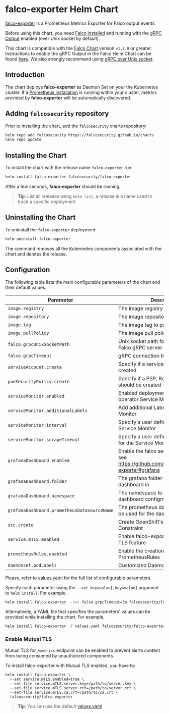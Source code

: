 # falco-exporter Helm Chart

[falco-exporter](https://github.com/falcosecurity/falco-exporter) is a Prometheus Metrics Exporter for Falco output events.

Before using this chart, you need [Falco installed](https://falco.org/docs/installation/) and running with the [gRPC Output](https://falco.org/docs/grpc/) enabled (over Unix socket by default).

This chart is compatible with the [Falco Chart](https://github.com/falcosecurity/charts/tree/master/falco) version `v1.2.0` or greater. Instructions to enable the gRPC Output in the Falco Helm Chart can be found [here](https://github.com/falcosecurity/charts/tree/master/falco#enabling-grpc). We also strongly recommend using [gRPC over Unix socket](https://github.com/falcosecurity/charts/tree/master/falco#grpc-over-unix-socket-default).

## Introduction

The chart deploys **falco-exporter** as Daemon Set on your the Kubernetes cluster. If a [Prometheus installation](https://github.com/helm/charts/tree/master/stable/prometheus) is running within your cluster, metrics provided by **falco-exporter** will be automatically discovered.

## Adding `falcosecurity` repository

Prior to installing the chart, add the `falcosecurity` charts repository:

```bash
helm repo add falcosecurity https://falcosecurity.github.io/charts
helm repo update
```

## Installing the Chart

To install the chart with the release name `falco-exporter` run:

```bash
helm install falco-exporter falcosecurity/falco-exporter
```

After a few seconds, **falco-exporter** should be running.

> **Tip**: List all releases using `helm list`, a release is a name used to track a specific deployment

## Uninstalling the Chart

To uninstall the `falco-exporter` deployment:

```bash
helm uninstall falco-exporter
```

The command removes all the Kubernetes components associated with the chart and deletes the release.

## Configuration

The following table lists the main configurable parameters of the chart and their default values.

| Parameter                                        | Description                                                                                      | Default                            |
| ------------------------------------------------ | ------------------------------------------------------------------------------------------------ | ---------------------------------- |
| `image.registry`                                 | The image registry to pull from                                                                  | `docker.io`                        |
| `image.repository`                               | The image repository to pull from                                                                | `falcosecurity/falco-exporter`     |
| `image.tag`                                      | The image tag to pull                                                                            | `0.6.0`                            |
| `image.pullPolicy`                               | The image pull policy                                                                            | `IfNotPresent`                     |
| `falco.grpcUnixSocketPath`                       | Unix socket path for connecting to a Falco gRPC server                                           | `unix:///var/run/falco/falco.sock` |
| `falco.grpcTimeout`                              | gRPC connection timeout                                                                          | `2m`                               |
| `serviceAccount.create`                          | Specify if a service account should be created                                                   | `true`                             |
| `podSecurityPolicy.create`                       | Specify if a PSP, Role & RoleBinding should be created                                           | `false`                            |
| `serviceMonitor.enabled`                         | Enabled deployment of a Prometheus operator Service Monitor                                      | `false`                            |
| `serviceMonitor.additionalLabels`                | Add additional Labels to the Service Monitor                                                     | `{}`                               |
| `serviceMonitor.interval`                        | Specify a user defined interval for the Service Monitor                                          | `""`                               |
| `serviceMonitor.scrapeTimeout`                   | Specify a user defined scrape timeout for the Service Monitor                                    | `""`                               |
| `grafanaDashboard.enabled`                       | Enable the falco security dashboard, see https://github.com/falcosecurity/falco-exporter#grafana | `false`                            |
| `grafanaDashboard.folder`                        | The grafana folder to deplay the dashboard in                                                    |     `""`                                 |
| `grafanaDashboard.namespace`                     | The namespace to deploy the dashboard configmap in                                               | `default`                          |
| `grafanaDashboard.prometheusDatasourceName`      | The prometheus datasource name to be used for the dashboard                                      | `Prometheus`                       |
| `scc.create`                                     | Create OpenShift's Security Context Constraint                                                   | `true`                             |
| `service.mTLS.enabled`                           | Enable falco-exporter server Mutual TLS feature                                                  | `false`                            |
| `prometheusRules.enabled`                        | Enable the creation of falco-exporter PrometheusRules                                            | `false`                            |
| `daemonset.podLabels`                            | Customized Daemonset pod labels                                                                  | `{}`

Please, refer to [values.yaml](./values.yaml) for the full list of configurable parameters.

Specify each parameter using the `--set key=value[,key=value]` argument to `helm install`. For example,

```bash
helm install falco-exporter --set falco.grpcTimeout=3m falcosecurity/falco-exporter
```

Alternatively, a YAML file that specifies the parameters' values can be provided while installing the chart. For example,

```bash
helm install falco-exporter -f values.yaml falcosecurity/falco-exporter
```

### Enable Mutual TLS

Mutual TLS for `/metrics` endpoint can be enabled to prevent alerts content from being consumed by unauthorized components.

To install falco-exporter with Mutual TLS enabled, you have to:

```shell
helm install falco-exporter \
  --set service.mTLS.enabled=true \
  --set-file service.mTLS.server.key=/path/to/server.key \
  --set-file service.mTLS.server.crt=/path/to/server.crt \
  --set-file service.mTLS.ca.crt=/path/to/ca.crt \
  falcosecurity/falco-exporter
```

> **Tip**: You can use the default [values.yaml](values.yaml)
